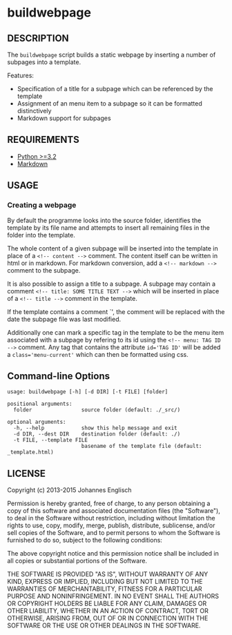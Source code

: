 # buildwebpage

## DESCRIPTION

The `buildwebpage` script builds a static webpage by inserting a number of
subpages into a template.

Features:
 * Specification of a title for a subpage which can be referenced by the
   template
 * Assignment of an menu item to a subpage so it can be formatted distinctively
 * Markdown support for subpages


## REQUIREMENTS

 * [Python >=3.2](https://www.python.org/)
 * [Markdown](https://pypi.python.org/pypi/Markdown)


## USAGE

### Creating a webpage

By default the programme looks into the source folder, identifies the template
by its file name and attempts to insert all remaining files in the folder into
the template.

The whole content of a given subpage will be inserted into the template in place
of a `<!-- content -->` comment.  The content itself can be written in html or
in markdown.  For markdown conversion, add a `<!-- markdown -->` comment to
the subpage.

It is also possible to assign a title to a subpage.  A subpage may contain a
comment `<!-- title: SOME TITLE TEXT -->` which will be inserted in place of a
`<!-- title -->` comment in the template.

If the template contains a comment `<!-- modified_date -->', the comment will be
replaced with the date the subpage file was last modified.

Additionally one can mark a specific tag in the template to be the menu item
associated with a subpage by refering to its id using the
`<!-- menu: TAG ID -->` comment.  Any tag that contains the attribute
`id='TAG ID'` will be added a `class='menu-current'` which can then be
formatted using css.


## Command-line Options

    usage: buildwebpage [-h] [-d DIR] [-t FILE] [folder]
    
    positional arguments:
      folder                source folder (default: ./_src/)
    
    optional arguments:
      -h, --help            show this help message and exit
      -d DIR, --dest DIR    destination folder (default: ./)
      -t FILE, --template FILE
                            basename of the template file (default: _template.html)


## LICENSE

Copyright (c) 2013-2015 Johannes Englisch

Permission is hereby granted, free of charge, to any person obtaining a copy of
this software and associated documentation files (the "Software"), to deal in
the Software without restriction, including without limitation the rights to
use, copy, modify, merge, publish, distribute, sublicense, and/or sell copies
of the Software, and to permit persons to whom the Software is furnished to do
so, subject to the following conditions:

The above copyright notice and this permission notice shall be included in all
copies or substantial portions of the Software.

THE SOFTWARE IS PROVIDED "AS IS", WITHOUT WARRANTY OF ANY KIND, EXPRESS OR
IMPLIED, INCLUDING BUT NOT LIMITED TO THE WARRANTIES OF MERCHANTABILITY,
FITNESS FOR A PARTICULAR PURPOSE AND NONINFRINGEMENT. IN NO EVENT SHALL THE
AUTHORS OR COPYRIGHT HOLDERS BE LIABLE FOR ANY CLAIM, DAMAGES OR OTHER
LIABILITY, WHETHER IN AN ACTION OF CONTRACT, TORT OR OTHERWISE, ARISING FROM,
OUT OF OR IN CONNECTION WITH THE SOFTWARE OR THE USE OR OTHER DEALINGS IN THE
SOFTWARE.
